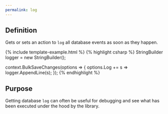```yaml
---
permalink: log
---
```


## Definition
Gets or sets an action to `log` all database events as soon as they happen.

{% include template-example.html %} 
{% highlight csharp %}
StringBuilder logger = new StringBuilder();

context.BulkSaveChanges(options =>
{
	options.Log += s => logger.AppendLine(s);
});
{% endhighlight %}

## Purpose
Getting database `log` can often be useful for debugging and see what has been executed under the hood by the library.